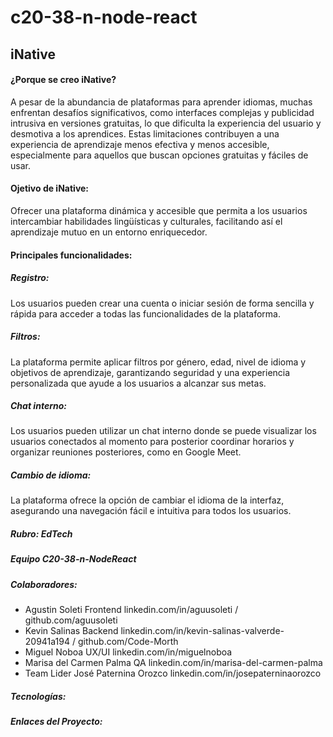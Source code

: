# c20-38-n-node-react
## iNative

#### ¿Porque se creo iNative?
 A pesar de la abundancia de plataformas para
 aprender idiomas, muchas enfrentan desafíos
significativos, como interfaces complejas y
publicidad intrusiva en versiones gratuitas, lo que
dificulta la experiencia del usuario y desmotiva a los
aprendices. Estas limitaciones contribuyen a una
experiencia de aprendizaje menos efectiva y menos
accesible, especialmente para aquellos que buscan
opciones gratuitas y fáciles de usar.
#### Ojetivo de iNative:
Ofrecer una plataforma dinámica y
accesible que permita a los usuarios
intercambiar habilidades lingüísticas y
culturales, facilitando así el aprendizaje
mutuo en un entorno enriquecedor.
#### Principales funcionalidades:
##### Registro:
Los usuarios pueden crear una
cuenta o iniciar sesión de forma
sencilla y rápida para acceder a
todas las funcionalidades de la
plataforma.
##### Filtros:
La plataforma permite aplicar
filtros por género, edad, nivel de
idioma y objetivos de aprendizaje,
garantizando seguridad y una
experiencia personalizada que
ayude a los usuarios a alcanzar
sus metas.
##### Chat interno:
Los usuarios pueden utilizar un
chat interno donde se puede
visualizar los usuarios conectados
al momento para posterior
coordinar horarios y organizar
reuniones posteriores, como en
Google Meet.
##### Cambio de idioma:
La plataforma ofrece la opción de
cambiar el idioma de la interfaz,
asegurando una navegación fácil
e intuitiva para todos los usuarios.
##### Rubro: EdTech
##### Equipo C20-38-n-NodeReact
##### Colaboradores:
- Agustin Soleti Frontend  linkedin.com/in/aguusoleti / github.com/aguusoleti 
- Kevin Salinas Backend  linkedin.com/in/kevin-salinas-valverde-20941a194 /  github.com/Code-Morth
- Miguel Noboa  UX/UI  linkedin.com/in/miguelnoboa
- Marisa del Carmen Palma QA  linkedin.com/in/marisa-del-carmen-palma
- Team Lider José Paternina Orozco linkedin.com/in/josepaterninaorozco
##### Tecnologías:
##### Enlaces del Proyecto:
